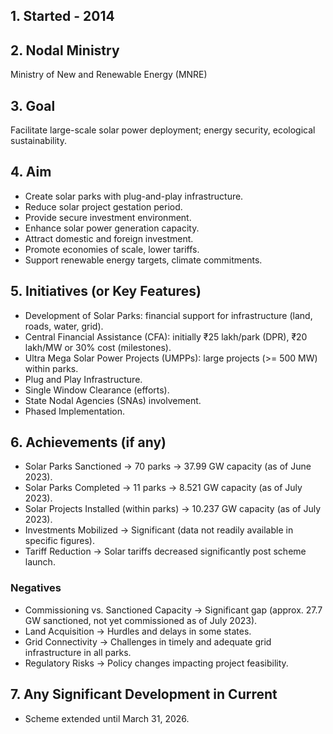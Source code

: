 

## 1. Started - 2014

## 2. Nodal Ministry
Ministry of New and Renewable Energy (MNRE)

## 3. Goal
Facilitate large-scale solar power deployment; energy security, ecological sustainability.

## 4. Aim
* Create solar parks with plug-and-play infrastructure.
* Reduce solar project gestation period.
* Provide secure investment environment.
* Enhance solar power generation capacity.
* Attract domestic and foreign investment.
* Promote economies of scale, lower tariffs.
* Support renewable energy targets, climate commitments.

## 5. Initiatives (or Key Features)
* Development of Solar Parks: financial support for infrastructure (land, roads, water, grid).
* Central Financial Assistance (CFA): initially ₹25 lakh/park (DPR), ₹20 lakh/MW or 30% cost (milestones).
* Ultra Mega Solar Power Projects (UMPPs): large projects (>= 500 MW) within parks.
* Plug and Play Infrastructure.
* Single Window Clearance (efforts).
* State Nodal Agencies (SNAs) involvement.
* Phased Implementation.

## 6. Achievements (if any)
* Solar Parks Sanctioned -> 70 parks -> 37.99 GW capacity (as of June 2023).
* Solar Parks Completed -> 11 parks -> 8.521 GW capacity (as of July 2023).
* Solar Projects Installed (within parks) -> 10.237 GW capacity (as of July 2023).
* Investments Mobilized -> Significant (data not readily available in specific figures).
* Tariff Reduction -> Solar tariffs decreased significantly post scheme launch.

### Negatives
* Commissioning vs. Sanctioned Capacity -> Significant gap (approx. 27.7 GW sanctioned, not yet commissioned as of July 2023).
* Land Acquisition -> Hurdles and delays in some states.
* Grid Connectivity -> Challenges in timely and adequate grid infrastructure in all parks.
* Regulatory Risks -> Policy changes impacting project feasibility.

## 7. Any Significant Development in Current
* Scheme extended until March 31, 2026.